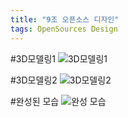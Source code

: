 ```yaml
---
title: "9조 오픈소스 디자인"
tags: OpenSources Design
---
```


#3D모델링1
![3D모델링1](https://hsreol.github.io/KakaoTalk_Photo_2017-12-01-16-17-41.jpeg)

#3D모델링2
![3D모델링2](https://hsreol.github.io/KakaoTalk_Photo_2017-12-03-15-55-22-1.jpeg)


#완성된 모습
![완성 모습](https://hsreol.github.io/KakaoTalk_2017-12-06-16-46-28_Photo_22.jpeg)
